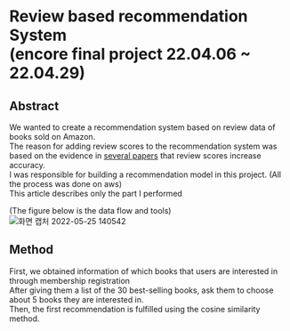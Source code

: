 # Review based recommendation System</br>(encore final project 22.04.06 ~ 22.04.29)

## Abstract
We wanted to create a recommendation system based on review data of books sold on Amazon.  
The reason for adding review scores to the recommendation system was based on the evidence in <a href="https://github.com/eundata/Recommendation-System/blob/main/papaers.md">several papers</a> that review scores increase accuracy.  
I was responsible for building a recommendation model in this project. (All the process was done on aws)  
This article describes only the part I performed  

(The figure below is the data flow and tools)
![화면 캡처 2022-05-25 140542](https://user-images.githubusercontent.com/96279383/170183938-9f9af045-8b36-4eec-9ce0-b9de168f2780.png)

## Method
First, we obtained information of which books that users are interested in through membership registration  
After giving them a list of the 30 best-selling books, ask them to choose about 5 books they are interested in.  
Then, the first recommendation is fulfilled using the cosine similarity method.
